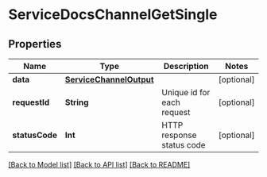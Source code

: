 # ServiceDocsChannelGetSingle

## Properties
Name | Type | Description | Notes
------------ | ------------- | ------------- | -------------
**data** | [**ServiceChannelOutput**](ServiceChannelOutput.md) |  | [optional] 
**requestId** | **String** | Unique id for each request | [optional] 
**statusCode** | **Int** | HTTP response status code | [optional] 

[[Back to Model list]](../README.md#documentation-for-models) [[Back to API list]](../README.md#documentation-for-api-endpoints) [[Back to README]](../README.md)


